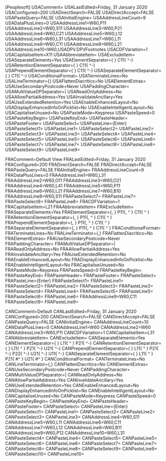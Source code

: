 
[Peoplesoft]
USAComment=
USALastEdited=Friday, 31 January 2020
USAConfigured=200
USADirectSearch=FALSE
USADirectAccept=FALSE
USAPasteQuery=FALSE
USAInitialEngine=
USAAddressLineCount=9
USADataPlusLines=0
USAAddressLine1=W60,P11
USAAddressLine2=W60,S11
USAAddressLine3=W60,P21
USAAddressLine4=W60,C21
USAAddressLine5=W60,L12
USAAddressLine6=W60,L31
USAAddressLine7=W60,L11
USAAddressLine8=W60,C11
USAAddressLine9=W60,L21
USAAddressLine10=W60,USADPV.DPVFootnotes
USACDFVariation=1
USACapitaliseItem=X11
USAAbbreviateItem=
USAExcludeItem=
USASeparateElements=Yes
USAElementSeparator={ } C11{  ^-}
USARetentionElementSeparator={ } C11{  ^-}
USAPrependElementSeparator={ } C11{  ^-}
USASeparateElementSeparator={ } C11{  ^-}
USAConditionalFormat=
USATerminateLines=No
USALineTerminator={}
USAFlattenDiacritics=No
USAElementExtras=
USAUseSecondaryPostcode=Never
USAPaddingCharacter=
USAMultiValueDPSeparator=|
USAReadOnlyAddress=No
USAAllowPartialAddress=Yes
USAInvalidateAncillary=Yes
USAUseExtendedRetention=Yes
USAEnableEnhancedLayout=No
USADisplayEnhancedInfoOnPicklist=No
USAEnableIntelligentLayout=No
USACapitaliseUnused=No
USAPasteMode=Keypress
USAPasteSpeed=0
USAPasteKeyBegin=
USAPasteKeyEnd=
USAPasteHeader=
USAPasteFooter=
USAPasteSelect=
USAPasteLine={Enter}
USAPasteSelect1=
USAPasteLine1=
USAPasteSelect2=
USAPasteLine2=
USAPasteSelect3=
USAPasteLine3=
USAPasteSelect4=
USAPasteLine4=
USAPasteSelect5=
USAPasteLine5=
USAPasteSelect6=
USAPasteLine6=
USAPasteSelect7=
USAPasteLine7=
USAPasteSelect8=
USAPasteLine8=
USAPasteSelect9=
USAPasteLine9=

FRAComment=Default View
FRALastEdited=Friday, 31 January 2020
FRAConfigured=200
FRADirectSearch=FALSE
FRADirectAccept=FALSE
FRAPasteQuery=FALSE
FRAInitialEngine=
FRAAddressLineCount=9
FRADataPlusLines=0
FRAAddressLine1=W60,L31
FRAAddressLine2=W60,O11
FRAAddressLine3=W60,O21
FRAAddressLine4=W60,L41
FRAAddressLine5=W60,P11
FRAAddressLine6=W60,L21
FRAAddressLine7=W60,B10
FRAAddressLine8=W60,S11
FRAPasteSelect7=
FRAPasteLine7=
FRAPasteSelect8=
FRAPasteLine8=
FRACDFVariation=1
FRACapitaliseItem=L21
FRAAbbreviateItem=
FRAExcludeItem=
FRASeparateElements=Yes
FRAElementSeparator={, } P11{, ^ } C11{ ^ }
FRARetentionElementSeparator={, } P11{, ^ } C11{ ^ }
FRAPrependElementSeparator={, } P11{, ^ } C11{ ^ }
FRASeparateElementSeparator={, } P11{, ^ } C11{ ^ }
FRAConditionalFormat=
FRATerminateLines=No
FRALineTerminator={,}
FRAFlattenDiacritics=No
FRAElementExtras=
FRAUseSecondaryPostcode=Never
FRAPaddingCharacter=
FRAMultiValueDPSeparator=|
FRAReadOnlyAddress=No
FRAAllowPartialAddress=Yes
FRAInvalidateAncillary=Yes
FRAUseExtendedRetention=No
FRAEnableEnhancedLayout=No
FRADisplayEnhancedInfoOnPicklist=No
FRAEnableIntelligentLayout=No
FRACapitaliseUnused=No
FRAPasteMode=Keypress
FRAPasteSpeed=0
FRAPasteKeyBegin=
FRAPasteKeyEnd=
FRAPasteHeader=
FRAPasteFooter=
FRAPasteSelect=
FRAPasteLine={Enter}
FRAPasteSelect1=
FRAPasteLine1=
FRAPasteSelect2=
FRAPasteLine2=
FRAPasteSelect3=
FRAPasteLine3=
FRAPasteSelect4=
FRAPasteLine4=
FRAPasteSelect5=
FRAPasteLine5=
FRAPasteSelect6=
FRAPasteLine6=
FRAAddressLine9=W60,C11
FRAPasteSelect9=
FRAPasteLine9=

CANComment=Default
CANLastEdited=Friday, 31 January 2020
CANConfigured=200
CANDirectSearch=FALSE
CANDirectAccept=FALSE
CANPasteQuery=FALSE
CANInitialEngine=
CANAddressLineCount=10
CANDataPlusLines=0
CANAddressLine1=W60
CANAddressLine2=W60
CANAddressLine3=W60,P11
CANCDFVariation=1
CANCapitaliseItem=L31
CANAbbreviateItem=
CANExcludeItem=
CANSeparateElements=Yes
CANElementSeparator={ } L11{ ^  } P21{ ^-}
CANRetentionElementSeparator={ } L11{ ^  } P21{ ^-} U21{ ^-}
CANPrependElementSeparator={ } L11{ ^  } P21{ ^-} P22{ ^-} U21{ ^-} U11{ ^-}
CANSeparateElementSeparator={ } L11{ ^  } P21{ #^ } U21{ #^ }
CANConditionalFormat=
CANTerminateLines=No
CANLineTerminator={,}
CANFlattenDiacritics=No
CANElementExtras=
CANUseSecondaryPostcode=Never
CANPaddingCharacter=
CANMultiValueDPSeparator=|
CANReadOnlyAddress=No
CANAllowPartialAddress=Yes
CANInvalidateAncillary=Yes
CANUseExtendedRetention=Yes
CANEnableEnhancedLayout=No
CANDisplayEnhancedInfoOnPicklist=No
CANEnableIntelligentLayout=No
CANCapitaliseUnused=No
CANPasteMode=Keypress
CANPasteSpeed=0
CANPasteKeyBegin=
CANPasteKeyEnd=
CANPasteHeader=
CANPasteFooter=
CANPasteSelect=
CANPasteLine={Enter}
CANPasteSelect1=
CANPasteLine1=
CANPasteSelect2=
CANPasteLine2=
CANPasteSelect3=
CANPasteLine3=
CANAddressLine4=W60,S11
CANAddressLine5=W60,L11
CANAddressLine6=W60,C11
CANAddressLine7=W60,L12
CANAddressLine8=W60,B11
CANAddressLine9=W60,P12
CANAddressLine10=W60,L31
CANPasteSelect4=
CANPasteLine4=
CANPasteSelect5=
CANPasteLine5=
CANPasteSelect6=
CANPasteLine6=
CANPasteSelect7=
CANPasteLine7=
CANPasteSelect8=
CANPasteLine8=
CANPasteSelect9=
CANPasteLine9=
CANPasteSelect10=
CANPasteLine10=

